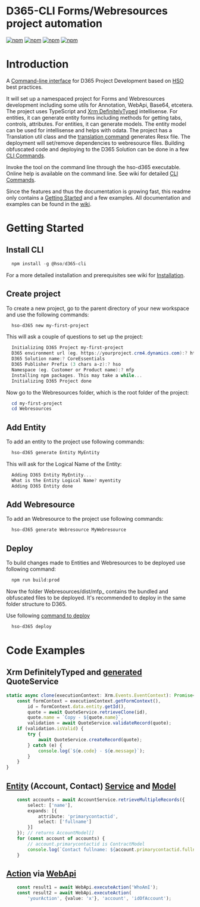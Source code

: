 # D365-CLI Forms/Webresources project automation
[![npm](https://img.shields.io/npm/dm/@hso/d365-cli.svg)](https://www.npmjs.com/package/@hso/d365-cli)
[![npm](https://img.shields.io/npm/dt/@hso/d365-cli.svg)](https://www.npmjs.com/package/@hso/d365-cli)
[![npm](https://img.shields.io/npm/v/@hso/d365-cli.svg)](https://www.npmjs.com/package/@hso/d365-cli)
[![npm](https://img.shields.io/github/workflow/status/hso-nn/d365-cli/CodeQL?label=CodeQL&logo=github)](https://www.npmjs.com/package/@hso/d365-cli)

# Introduction
A [Command-line interface](https://en.wikipedia.org/wiki/Command-line_interface) for D365 Project
Development based on [HSO](https://www.hso.com) best practices. 

It will set up a namespaced project for Forms and Webresources development including some utils for Annotation, WebApi, Base64, etcetera.
The project uses TypeScript and [Xrm DefinitelyTyped](https://www.npmjs.com/package/@types/xrm) intellisense.
For entities, it can generate entity forms including methods for getting tabs, controls, attributes. For entities, it can generate models. The entity model can be used for intellisense and helps with odata.
The project has a Translation util class and the [translation command](https://github.com/hso-nn/d365-cli/wiki/Translations) generates Resx file. The deployment will set/remove dependencies to webresource files.
Building obfuscated code and deploying to the D365 Solution can be done in a few [CLI Commands]((https://github.com/hso-nn/d365-cli/wiki/CLICommands)). 

Invoke the tool on the command line through the hso-d365 executable. Online help is available on the command line.
See wiki for detailed [CLI Commands](https://github.com/hso-nn/d365-cli/wiki/CLICommands).

Since the features and thus the documentation is growing fast, this readme only contains a [Getting Started](#getting-started) and a few examples.
All documentation and examples can be found in the [wiki](https://github.com/hso-nn/d365-cli/wiki).


# Getting Started

## Install CLI
```powershell
  npm install -g @hso/d365-cli
```
For a more detailed installation and prerequisites see wiki for [Installation](https://github.com/hso-nn/d365-cli/wiki/Installation).

## Create project
To create a new project, go to the parent directory of your new workspace and use the following commands:

```powershell
  hso-d365 new my-first-project
```

This will ask a couple of questions to set up the project:

```powershell
  Initializing D365 Project my-first-project
  D365 environment url (eg. https://yourproject.crm4.dynamics.com):? https://yourproject.crm4.dynamics.com
  D365 Solution name:? CoreEssentials
  D365 Publisher Prefix (3 chars a-z):? hso
  Namespace (eg. Customer or Product name):? mfp
  Installing npm packages. This may take a while...
  Initializing D365 Project done
```

Now go to the Webresources folder, which is the root folder of the project:
```powershell
  cd my-first-project
  cd Webresources
```

## Add Entity
To add an entity to the project use following commands:  

```powershell
  hso-d365 generate Entity MyEntity
```

This will ask for the Logical Name of the Entity:

```powershell
  Adding D365 Entity MyEntity...
  What is the Entity Logical Name? myentity
  Adding D365 Entity done
```

## Add Webresource
To add an Webresource to the project use following commands:

```powershell
  hso-d365 generate Webresource MyWebresource
```

## Deploy
To build changes made to Entities and Webresources to be deployed use following command:

```powershell
  npm run build:prod
```
Now the folder Webresources/dist/mfp_ contains the bundled and obfuscated files to be deployed.
It's recommended to deploy in the same folder structure to D365.

Use following [command to deploy](https://github.com/hso-nn/d365-cli/wiki/CommandDeploy)
```powershell
  hso-d365 deploy
```

# Code Examples

## Xrm DefinitelyTyped and [generated](https://github.com/hso-nn/d365-cli/wiki/GenerateEntity) QuoteService
```TypeScript
static async clone(executionContext: Xrm.Events.EventContext): Promise<void> {
    const formContext = executionContext.getFormContext(),
        id = formContext.data.entity.getId(),
        quote = await QuoteService.retrieveClone(id),
        quote.name = `Copy - ${quote.name}`,
        validation = await QuoteService.validateRecord(quote);
    if (validation.isValid) {
        try {
            await QuoteService.createRecord(quote);
        } catch (e) {
            console.log(`${e.code} - ${e.message}`);
        }
    }
}
```

## [Entity](https://github.com/hso-nn/d365-cli/wiki/GenerateEntity) (Account, Contact) [Service](https://github.com/hso-nn/d365-cli/wiki/GenerateEntity#nameservicets) and [Model](https://github.com/hso-nn/d365-cli/wiki/GenerateEntity#namemodelts)
```TypeScript
    const accounts = await AccountService.retrieveMultipleRecords({ 
        select: ['name'],
        expands: [{
            attribute: 'primarycontactid',
            select: ['fullname']
        }]
    }); // returns AccountModel[]
    for (const account of accounts) {
        // account.primarycontactid is ContractModel
        console.log(`Contact fullname: ${account.primarycontactid.fullname}`);
    }
```

## [Action](https://github.com/hso-nn/d365-cli/wiki/WebApi#executeAction) via [WebApi](https://github.com/hso-nn/d365-cli/wiki/WebApi)
```TypeScript
    const result1 = await WebApi.executeAction('WhoAmI');
    const result2 = await WebApi.executeAction(
        'yourAction', {value: 'x'}, 'account', 'idOfAccount');
```
